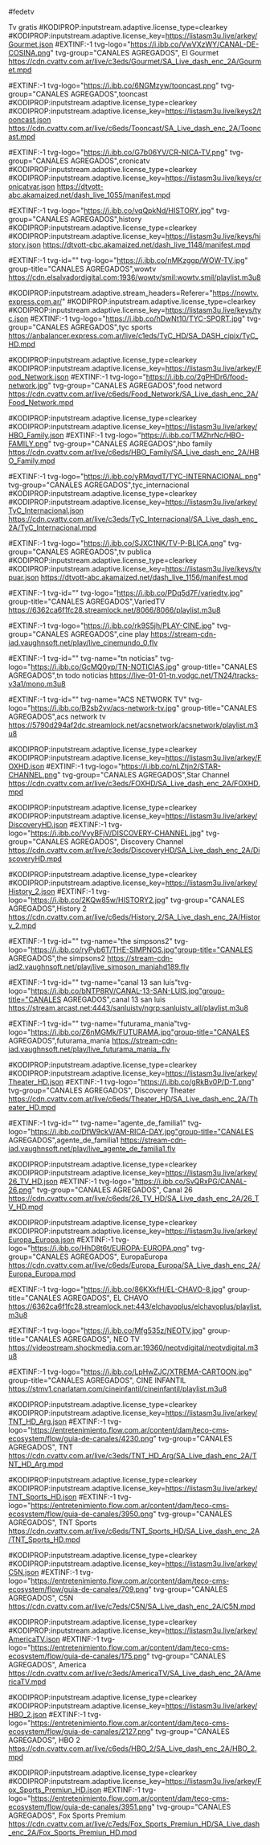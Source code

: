 #fedetv

Tv gratis 
#KODIPROP:inputstream.adaptive.license_type=clearkey
#KODIPROP:inputstream.adaptive.license_key=https://listasm3u.live/arkey/Gourmet.json
#EXTINF:-1 tvg-logo="https://i.ibb.co/VwVXzWY/CANAL-DE-COSINA.png" tvg-group="CANALES AGREGADOS", El Gourmet 
https://cdn.cvattv.com.ar/live/c3eds/Gourmet/SA_Live_dash_enc_2A/Gourmet.mpd

#EXTINF:-1 tvg-logo="https://i.ibb.co/6NGMzyw/tooncast.png" tvg-group="CANALES AGREGADOS",tooncast
#KODIPROP:inputstream.adaptive.license_type=clearkey
#KODIPROP:inputstream.adaptive.license_key=https://listasm3u.live/keys2/tooncast.json
https://cdn.cvattv.com.ar/live/c6eds/Tooncast/SA_Live_dash_enc_2A/Tooncast.mpd

#EXTINF:-1 tvg-logo="https://i.ibb.co/G7b06YV/CR-NICA-TV.png" tvg-group="CANALES AGREGADOS",cronicatv
#KODIPROP:inputstream.adaptive.license_type=clearkey
#KODIPROP:inputstream.adaptive.license_key=https://listasm3u.live/keys/cronicatvar.json
https://dtvott-abc.akamaized.net/dash_live_1055/manifest.mpd

#EXTINF:-1 tvg-logo="https://i.ibb.co/vqQpkNd/HISTORY.jpg" tvg-group="CANALES AGREGADOS",history
#KODIPROP:inputstream.adaptive.license_type=clearkey
#KODIPROP:inputstream.adaptive.license_key=https://listasm3u.live/keys/history.json
https://dtvott-cbc.akamaized.net/dash_live_1148/manifest.mpd

#EXTINF:-1 tvg-id="" tvg-logo="https://i.ibb.co/nMKzggp/WOW-TV.jpg" group-title="CANALES AGREGADOS",wowtv
https://cdn.elsalvadordigital.com:1936/wowtv/smil:wowtv.smil/playlist.m3u8

#KODIPROP:inputstream.adaptive.stream_headers=Referer="https://nowtv.express.com.ar/"
#KODIPROP:inputstream.adaptive.license_type=clearkey
#KODIPROP:inputstream.adaptive.license_key=https://listasm3u.live/keys/tyc.json
#EXTINF:-1 tvg-logo="https://i.ibb.co/hDwNt10/TYC-SPORT.jpg" tvg-group="CANALES AGREGADOS",tyc sports
https://anbalancer.express.com.ar/live/c1eds/TyC_HD/SA_DASH_cipix/TyC_HD.mpd

#KODIPROP:inputstream.adaptive.license_type=clearkey
#KODIPROP:inputstream.adaptive.license_key=https://listasm3u.live/arkey/Food_Network.json
#EXTINF:-1 tvg-logo="https://i.ibb.co/2gPHDr6/food-network.jpg" tvg-group="CANALES AGREGADOS",food netword
https://cdn.cvattv.com.ar/live/c6eds/Food_Network/SA_Live_dash_enc_2A/Food_Network.mpd

#KODIPROP:inputstream.adaptive.license_type=clearkey
#KODIPROP:inputstream.adaptive.license_key=https://listasm3u.live/arkey/HBO_Family.json
#EXTINF:-1 tvg-logo="https://i.ibb.co/TMZhrNc/HBO-FAMILY.png" tvg-group="CANALES AGREGADOS",hbo family
https://cdn.cvattv.com.ar/live/c6eds/HBO_Family/SA_Live_dash_enc_2A/HBO_Family.mpd

#EXTINF:-1 tvg-logo="https://i.ibb.co/yRMqvdT/TYC-INTERNACIONAL.png" tvg-group="CANALES AGREGADOS",tyc_internacional
#KODIPROP:inputstream.adaptive.license_type=clearkey
#KODIPROP:inputstream.adaptive.license_key=https://listasm3u.live/arkey/TyC_Internacional.json
https://cdn.cvattv.com.ar/live/c3eds/TyC_Internacional/SA_Live_dash_enc_2A/TyC_Internacional.mpd

#EXTINF:-1 tvg-logo="https://i.ibb.co/SJXC1NK/TV-P-BLICA.png" tvg-group="CANALES AGREGADOS",tv publica
#KODIPROP:inputstream.adaptive.license_type=clearkey
#KODIPROP:inputstream.adaptive.license_key=https://listasm3u.live/keys/tvpuar.json
https://dtvott-abc.akamaized.net/dash_live_1156/manifest.mpd

#EXTINF:-1 tvg-id="" tvg-logo="https://i.ibb.co/PDq5d7F/variedtv.jpg" group-title="CANALES AGREGADOS",VariedTV
https://6362ca6f1fc28.streamlock.net/8066/8066/playlist.m3u8

#EXTINF:-1 tvg-logo="https://i.ibb.co/rk9S5jh/PLAY-CINE.jpg" tvg-group="CANALES AGREGADOS",cine play
https://stream-cdn-iad.vaughnsoft.net/play/live_cinemundo_0.flv

#EXTINF:-1 tvg-id="" tvg-name="tn noticias" tvg-logo="https://i.ibb.co/GcMQ0yp/TN-NOTICIAS.jpg" group-title="CANALES AGREGADOS",tn todo noticias
https://live-01-01-tn.vodgc.net/TN24/tracks-v3a1/mono.m3u8

#EXTINF:-1 tvg-id="" tvg-name="ACS NETWORK TV" tvg-logo="https://i.ibb.co/B2sb2yv/acs-network-tv.jpg" group-title="CANALES AGREGADOS",acs network tv
https://5790d294af2dc.streamlock.net/acsnetwork/acsnetwork/playlist.m3u8

#KODIPROP:inputstream.adaptive.license_type=clearkey
#KODIPROP:inputstream.adaptive.license_key=https://listasm3u.live/arkey/FOXHD.json
#EXTINF:-1 tvg-logo="https://i.ibb.co/nLZtjn2/STAR-CHANNEL.png" tvg-group="CANALES AGREGADOS",Star Channel 
https://cdn.cvattv.com.ar/live/c3eds/FOXHD/SA_Live_dash_enc_2A/FOXHD.mpd

#KODIPROP:inputstream.adaptive.license_type=clearkey
#KODIPROP:inputstream.adaptive.license_key=https://listasm3u.live/arkey/DiscoveryHD.json
#EXTINF:-1 tvg-logo="https://i.ibb.co/VvyBFjV/DISCOVERY-CHANNEL.jpg" tvg-group="CANALES AGREGADOS", Discovery Channel 
https://cdn.cvattv.com.ar/live/c3eds/DiscoveryHD/SA_Live_dash_enc_2A/DiscoveryHD.mpd

#KODIPROP:inputstream.adaptive.license_type=clearkey
#KODIPROP:inputstream.adaptive.license_key=https://listasm3u.live/arkey/History_2.json
#EXTINF:-1 tvg-logo="https://i.ibb.co/2KQw85w/HISTORY2.jpg" tvg-group="CANALES AGREGADOS",History 2 
https://cdn.cvattv.com.ar/live/c6eds/History_2/SA_Live_dash_enc_2A/History_2.mpd

#EXTINF:-1 tvg-id="" tvg-name="the simpsons2" tvg-logo="https://i.ibb.co/ryPyb6T/THE-SIMPNOS.jpg"group-title="CANALES AGREGADOS",the simpsons2
https://stream-cdn-iad2.vaughnsoft.net/play/live_simpson_maniahd189.flv

#EXTINF:-1 tvg-id="" tvg-name="canal 13 san luis"tvg-logo="https://i.ibb.co/bNTP8RV/CANAL-13-SAN-LUIS.jpg"group-title="CANALES AGREGADOS",canal 13 san luis
https://stream.arcast.net:4443/sanluistv/ngrp:sanluistv_all/playlist.m3u8

#EXTINF:-1 tvg-id="" tvg-name="futurama_mania"tvg-logo="https://i.ibb.co/Z6nMGMk/FUTURAMA.jpg"group-title="CANALES AGREGADOS",futurama_mania
https://stream-cdn-iad.vaughnsoft.net/play/live_futurama_mania_.flv

#KODIPROP:inputstream.adaptive.license_type=clearkey
#KODIPROP:inputstream.adaptive.license_key=https://listasm3u.live/arkey/Theater_HD.json
#EXTINF:-1 tvg-logo="https://i.ibb.co/gRkBv0P/D-T.png" tvg-group="CANALES AGREGADOS", Discovery Theater 
https://cdn.cvattv.com.ar/live/c6eds/Theater_HD/SA_Live_dash_enc_2A/Theater_HD.mpd

#EXTINF:-1 tvg-id="" tvg-name="agente_de_familia1" tvg-logo="https://i.ibb.co/DfW9ckV/AM-RICA-DAY.jpg"group-title="CANALES AGREGADOS",agente_de_familia1
https://stream-cdn-iad.vaughnsoft.net/play/live_agente_de_familia1.flv

#KODIPROP:inputstream.adaptive.license_type=clearkey
#KODIPROP:inputstream.adaptive.license_key=https://listasm3u.live/arkey/26_TV_HD.json
#EXTINF:-1 tvg-logo="https://i.ibb.co/SvQRxPG/CANAL-26.png" tvg-group="CANALES AGREGADOS", Canal 26 
https://cdn.cvattv.com.ar/live/c6eds/26_TV_HD/SA_Live_dash_enc_2A/26_TV_HD.mpd

#KODIPROP:inputstream.adaptive.license_type=clearkey
#KODIPROP:inputstream.adaptive.license_key=https://listasm3u.live/arkey/Europa_Europa.json
#EXTINF:-1 tvg-logo="https://i.ibb.co/HhD8t6t/EUROPA-EUROPA.png" tvg-group="CANALES AGREGADOS", EuropaEuropa 
https://cdn.cvattv.com.ar/live/c6eds/Europa_Europa/SA_Live_dash_enc_2A/Europa_Europa.mpd

#EXTINF:-1 tvg-logo="https://i.ibb.co/86KXkfH/EL-CHAVO-8.jpg" group-title="CANALES AGREGADOS", EL CHAVO
https://6362ca6f1fc28.streamlock.net:443/elchavoplus/elchavoplus/playlist.m3u8

#EXTINF:-1 tvg-logo="https://i.ibb.co/Mfg535z/NEOTV.jpg" group-title="CANALES AGREGADOS", NEO TV
https://videostream.shockmedia.com.ar:19360/neotvdigital/neotvdigital.m3u8

#EXTINF:-1 tvg-logo="https://i.ibb.co/LpHwZJC/XTREMA-CARTOON.jpg" group-title="CANALES AGREGADOS", CINE INFANTIL
https://stmv1.cnarlatam.com/cineinfantil/cineinfantil/playlist.m3u8

#KODIPROP:inputstream.adaptive.license_type=clearkey
#KODIPROP:inputstream.adaptive.license_key=https://listasm3u.live/arkey/TNT_HD_Arg.json
#EXTINF:-1 tvg-logo="https://entretenimiento.flow.com.ar/content/dam/teco-cms-ecosystem/flow/guia-de-canales/4230.png" tvg-group="CANALES AGREGADOS", TNT 
https://cdn.cvattv.com.ar/live/c3eds/TNT_HD_Arg/SA_Live_dash_enc_2A/TNT_HD_Arg.mpd

#KODIPROP:inputstream.adaptive.license_type=clearkey
#KODIPROP:inputstream.adaptive.license_key=https://listasm3u.live/arkey/TNT_Sports_HD.json
#EXTINF:-1 tvg-logo="https://entretenimiento.flow.com.ar/content/dam/teco-cms-ecosystem/flow/guia-de-canales/3950.png" tvg-group="CANALES AGREGADOS", TNT Sports 
https://cdn.cvattv.com.ar/live/c6eds/TNT_Sports_HD/SA_Live_dash_enc_2A/TNT_Sports_HD.mpd


#KODIPROP:inputstream.adaptive.license_type=clearkey
#KODIPROP:inputstream.adaptive.license_key=https://listasm3u.live/arkey/C5N.json
#EXTINF:-1 tvg-logo="https://entretenimiento.flow.com.ar/content/dam/teco-cms-ecosystem/flow/guia-de-canales/709.png" tvg-group="CANALES AGREGADOS", C5N 
https://cdn.cvattv.com.ar/live/c7eds/C5N/SA_Live_dash_enc_2A/C5N.mpd


#KODIPROP:inputstream.adaptive.license_type=clearkey
#KODIPROP:inputstream.adaptive.license_key=https://listasm3u.live/arkey/AmericaTV.json
#EXTINF:-1 tvg-logo="https://entretenimiento.flow.com.ar/content/dam/teco-cms-ecosystem/flow/guia-de-canales/175.png" tvg-group="CANALES AGREGADOS", America 
https://cdn.cvattv.com.ar/live/c3eds/AmericaTV/SA_Live_dash_enc_2A/AmericaTV.mpd

#KODIPROP:inputstream.adaptive.license_type=clearkey
#KODIPROP:inputstream.adaptive.license_key=https://listasm3u.live/arkey/HBO_2.json
#EXTINF:-1 tvg-logo="https://entretenimiento.flow.com.ar/content/dam/teco-cms-ecosystem/flow/guia-de-canales/2127.png" tvg-group="CANALES AGREGADOS", HBO 2 
https://cdn.cvattv.com.ar/live/c6eds/HBO_2/SA_Live_dash_enc_2A/HBO_2.mpd


#KODIPROP:inputstream.adaptive.license_type=clearkey
#KODIPROP:inputstream.adaptive.license_key=https://listasm3u.live/arkey/Fox_Sports_Premiun_HD.json
#EXTINF:-1 tvg-logo="https://entretenimiento.flow.com.ar/content/dam/teco-cms-ecosystem/flow/guia-de-canales/3951.png" tvg-group="CANALES AGREGADOS", Fox Sports Premium 
https://cdn.cvattv.com.ar/live/c7eds/Fox_Sports_Premiun_HD/SA_Live_dash_enc_2A/Fox_Sports_Premiun_HD.mpd






